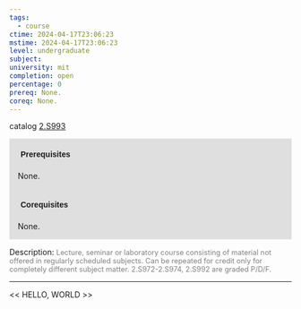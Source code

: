 ```yaml
---
tags:
  - course
ctime: 2024-04-17T23:06:23
mstime: 2024-04-17T23:06:23
level: undergraduate
subject: 
university: mit
completion: open
percentage: 0
prereq: None.
coreq: None.
---
```


catalog [2.S993](http://student.mit.edu/catalog/m2c.html#2.S993)

<span style="display: block; padding: 15px; background-color: rgb(100, 100, 100, 0.2);"><font id="m_prereq2004_0" style="display: block; font-family: Arial, sans-serif; font-weight: bold; padding: 5px">Prerequisites</font><br><span id="prereq2004_0">None.</span></span>
<span style="display: block; padding: 15px; background-color: rgb(100, 100, 100, 0.2);"><font id="m_coreq2004_0" style="display: block; font-family: Arial, sans-serif; font-weight: bold; padding: 5px">Corequisites</font><br><span id="coreq2004_0">None.</span></span>

<font style="">Description:</font>
<font style="color: grey; font-size: 0.8rem;">Lecture, seminar or laboratory course consisting of material not offered in regularly scheduled subjects. Can be repeated for credit only for completely different subject matter. 2.S972-2.S974, 2.S992 are graded P/D/F.</font>



---

<< HELLO, WORLD >>
